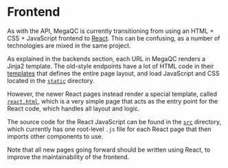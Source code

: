 # Frontend

As with the API, MegaQC is currently transitioning from using an HTML + CSS + JavaScript
frontend to [React](https://reactjs.org/). This can be confusing, as a number of
technologies are mixed in the same project.

As explained in the backends section, each URL in MegaQC renders a Jinja2 template. The old-style
endpoints have a lot of HTML code in their [templates](/megaqc/templates) that defines the entire page layout,
and load JavaScript and CSS located in the [`static`](/megaqc/static) directory.

However, the newer React pages instead render a special template, called [`react.html`](/megaqc/templates/public/react.html),
which is a very simple page that acts as the entry point for the React code, which handles
all layout and logic.

The source code for the React JavaScript can be found in the [`src`](/src) directory, which currently
has one root-level `.js` file for each React page that then imports other components
to use.

Note that all new pages going forward should be written using React, to improve the
maintainability of the frontend.
